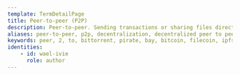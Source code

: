 ```yaml
---
template: TermDetailPage
title: Peer-to-peer (P2P)
description: Peer-to-peer. Sending transactions or sharing files directly between nodes in a decentralized system without depending on a centralized authority.
aliases: peer-to-peer, p2p, decentralization, decentralized peer to peer file sharing, decentralized peer-to-peer networks, peer-to-peer cryptocurrency blockchains, cardano p2p, cardano peer-to-peer network, filecoin, bittorrent
keywords: peer, 2, to, bittorrent, pirate, bay, bitcoin, filecoin, ipfs
identities: 
    - id: wael-ivie
      role: author
---
```


##
